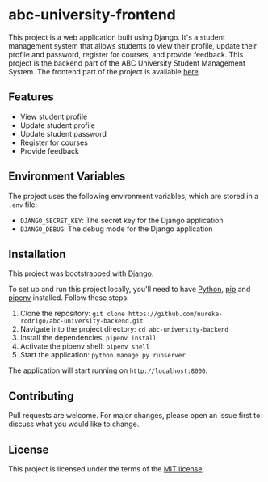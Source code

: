 # abc-university-frontend

This project is a web application built using Django.
It's a student management system that allows students to view their profile,
update their profile and password, register for courses, and provide feedback.
This project is the backend part of the ABC University Student Management System.
The frontend part of the project is
available [here](https://github.com/nureka-rodrigo/abc-university-frontend).

## Features

- View student profile
- Update student profile
- Update student password
- Register for courses
- Provide feedback

## Environment Variables

The project uses the following environment variables, which are stored in a `.env` file:

- `DJANGO_SECRET_KEY`: The secret key for the Django application
- `DJANGO_DEBUG`: The debug mode for the Django application

## Installation

This project was bootstrapped with [Django](https://www.djangoproject.com/).

To set up and run this project locally,
you'll need to have [Python](https://www.python.org/),
[pip](https://pip.pypa.io/en/stable/) and [pipenv](https://pipenv.pypa.io/en/latest/) installed.
Follow these steps:

1. Clone the repository: `git clone https://github.com/nureka-rodrigo/abc-university-backend.git`
2. Navigate into the project directory: `cd abc-university-backend`
3. Install the dependencies: `pipenv install`
4. Activate the pipenv shell: `pipenv shell`
5. Start the application: `python manage.py runserver`

The application will start running on `http://localhost:8000`.

## Contributing

Pull requests are welcome. For major changes, please open an issue first to discuss what you would like to change.

## License

This project is licensed under the terms of
the [MIT license](https://github.com/nureka-rodrigo/abc-university-backend/blob/main/LICENSE).